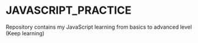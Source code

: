 # JAVASCRIPT_PRACTICE
Repository contains my JavaScript learning from basics to advanced level (Keep learning)

